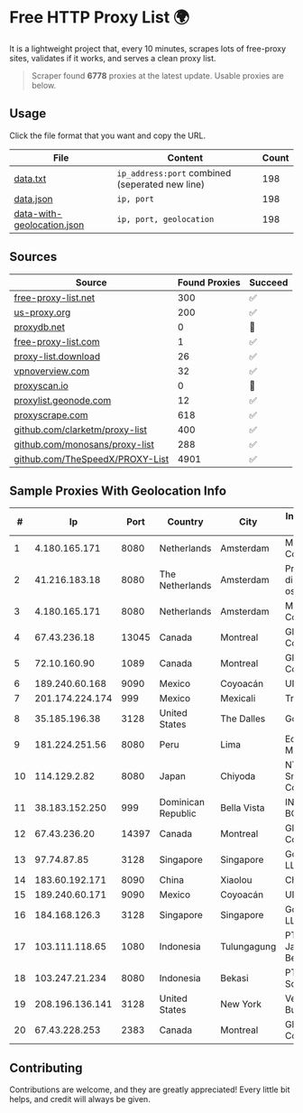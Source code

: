 
# Free HTTP Proxy List 🌍

It is a lightweight project that, every 10 minutes, scrapes lots of free-proxy sites, validates if it works, and serves a clean proxy list.


> Scraper found **6778** proxies at the latest update. Usable proxies are below.

## Usage

Click the file format that you want and copy the URL.


|File|Content|Count|
|----|-------|-----|
|[data.txt](https://raw.githubusercontent.com/themiralay/Proxy-List-World/master/data.txt)|`ip_address:port` combined (seperated new line)|198|
|[data.json](https://raw.githubusercontent.com/themiralay/Proxy-List-World/master/data.json)|`ip, port`|198|
|[data-with-geolocation.json](https://raw.githubusercontent.com/themiralay/Proxy-List-World/master/data-with-geolocation.json)|`ip, port, geolocation`|198|

## Sources

|Source|Found Proxies|Succeed|
|------|-------------|-------|
|[free-proxy-list.net](https://free-proxy-list.net)|300|✅|
|[us-proxy.org](https://www.us-proxy.org)|200|✅|
|[proxydb.net](http://proxydb.net)|0|🚫|
|[free-proxy-list.com](https://free-proxy-list.com/?page=&port=&type%5B%5D=http&type%5B%5D=https&up_time=0&search=Search)|1|✅|
|[proxy-list.download](https://www.proxy-list.download/HTTP)|26|✅|
|[vpnoverview.com](https://vpnoverview.com/privacy/anonymous-browsing/free-proxy-servers)|32|✅|
|[proxyscan.io](https://www.proxyscan.io)|0|🚫|
|[proxylist.geonode.com](https://proxylist.geonode.com/api/proxy-list?limit=300&page=1&sort_by=lastChecked&sort_type=desc&protocols=http,https)|12|✅|
|[proxyscrape.com](https://api.proxyscrape.com/v2/?request=displayproxies&protocol=http&timeout=10000&country=all&ssl=all&anonymity=all)|618|✅|
|[github.com/clarketm/proxy-list](https://raw.githubusercontent.com/clarketm/proxy-list/master/proxy-list-raw.txt)|400|✅|
|[github.com/monosans/proxy-list](https://raw.githubusercontent.com/monosans/proxy-list/main/proxies/http.txt)|288|✅|
|[github.com/TheSpeedX/PROXY-List](https://raw.githubusercontent.com/TheSpeedX/PROXY-List/master/http.txt)|4901|✅|


## Sample Proxies With Geolocation Info

|#|Ip|Port|Country|City|Internet Service Provider|
|-|--|----|-------|----|-------------------------|
|1|4.180.165.171|8080|Netherlands|Amsterdam|Microsoft Corporation|
|2|41.216.183.18|8080|The Netherlands|Amsterdam|Private-Hosting di Cipriano oscar|
|3|4.180.165.171|8080|Netherlands|Amsterdam|Microsoft Corporation|
|4|67.43.236.18|13045|Canada|Montreal|GloboTech Communications|
|5|72.10.160.90|1089|Canada|Montreal|GloboTech Communications|
|6|189.240.60.168|9090|Mexico|Coyoacán|UNINET|
|7|201.174.224.174|999|Mexico|Mexicali|Transtelco Inc|
|8|35.185.196.38|3128|United States|The Dalles|Google LLC|
|9|181.224.251.56|8080|Peru|Lima|Econocable Media SAC|
|10|114.129.2.82|8080|Japan|Chiyoda|NTT SmartConnect Corporation|
|11|38.183.152.250|999|Dominican Republic|Bella Vista|INVERSIONES BONAFER, SRL|
|12|67.43.236.20|14397|Canada|Montreal|GloboTech Communications|
|13|97.74.87.85|3128|Singapore|Singapore|GoDaddy.com, LLC|
|14|183.60.192.171|8090|China|Xiaolou|Chinanet|
|15|189.240.60.171|9090|Mexico|Coyoacán|UNINET|
|16|184.168.126.3|3128|Singapore|Singapore|GoDaddy.com, LLC|
|17|103.111.118.65|1080|Indonesia|Tulungagung|PT Dimensi Jaringan Bersinar|
|18|103.247.21.234|8080|Indonesia|Bekasi|PT wifian Solution|
|19|208.196.136.141|3128|United States|New York|Verizon Business|
|20|67.43.228.253|2383|Canada|Montreal|GloboTech Communications|



## Contributing

Contributions are welcome, and they are greatly appreciated! Every
little bit helps, and credit will always be given.

